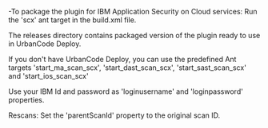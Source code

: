 -To package the plugin for IBM Application Security on Cloud services: Run the 'scx' ant target in the build.xml file.

The releases directory contains packaged version of the plugin ready to use in UrbanCode Deploy.

If you don't have UrbanCode Deploy, you can use the predefined Ant targets 'start_ma_scan_scx', 'start_dast_scan_scx', 'start_sast_scan_scx' and 'start_ios_scan_scx'

Use your IBM Id and password as 'loginusername' and 'loginpassword' properties.

Rescans: Set the 'parentScanId' property to the original scan ID.